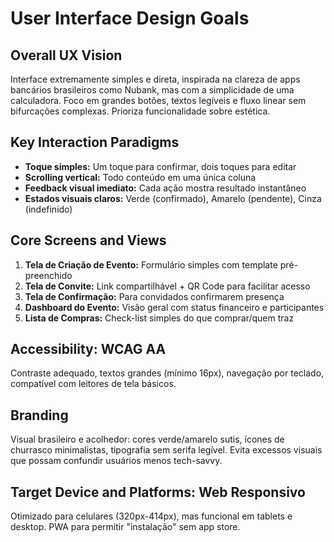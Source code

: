 # User Interface Design Goals

## Overall UX Vision
Interface extremamente simples e direta, inspirada na clareza de apps bancários brasileiros como Nubank, mas com a simplicidade de uma calculadora. Foco em grandes botões, textos legíveis e fluxo linear sem bifurcações complexas. Prioriza funcionalidade sobre estética.

## Key Interaction Paradigms
- **Toque simples:** Um toque para confirmar, dois toques para editar
- **Scrolling vertical:** Todo conteúdo em uma única coluna
- **Feedback visual imediato:** Cada ação mostra resultado instantâneo
- **Estados visuais claros:** Verde (confirmado), Amarelo (pendente), Cinza (indefinido)

## Core Screens and Views
1. **Tela de Criação de Evento:** Formulário simples com template pré-preenchido
2. **Tela de Convite:** Link compartilhável + QR Code para facilitar acesso
3. **Tela de Confirmação:** Para convidados confirmarem presença
4. **Dashboard do Evento:** Visão geral com status financeiro e participantes
5. **Lista de Compras:** Check-list simples do que comprar/quem traz

## Accessibility: WCAG AA
Contraste adequado, textos grandes (mínimo 16px), navegação por teclado, compatível com leitores de tela básicos.

## Branding
Visual brasileiro e acolhedor: cores verde/amarelo sutis, ícones de churrasco minimalistas, tipografia sem serifa legível. Evita excessos visuais que possam confundir usuários menos tech-savvy.

## Target Device and Platforms: Web Responsivo
Otimizado para celulares (320px-414px), mas funcional em tablets e desktop. PWA para permitir "instalação" sem app store.
